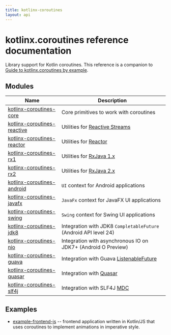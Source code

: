 ```yaml
---
title: kotlinx-coroutines
layout: api
---
```


# kotlinx.coroutines reference documentation

Library support for Kotlin coroutines. This reference is a companion to 
[Guide to kotlinx.coroutines by example](https://github.com/Kotlin/kotlinx.coroutines/blob/master/coroutines-guide.md).

## Modules

| Name                                                       | Description                                      |
| ---------------------------------------------------------- | ------------------------------------------------ |
| [kotlinx-coroutines-core](kotlinx-coroutines-core)         | Core primitives to work with coroutines          |
| [kotlinx-coroutines-reactive](kotlinx-coroutines-reactive) | Utilities for [Reactive Streams](http://www.reactive-streams.org) |
| [kotlinx-coroutines-reactor](kotlinx-coroutines-reactor)   | Utilities for [Reactor](https://projectreactor.io) |
| [kotlinx-coroutines-rx1](kotlinx-coroutines-rx1)           | Utilities for [RxJava 1.x](https://github.com/ReactiveX/RxJava/tree/1.x) |
| [kotlinx-coroutines-rx2](kotlinx-coroutines-rx2)           | Utilities for [RxJava 2.x](https://github.com/ReactiveX/RxJava) |
| [kotlinx-coroutines-android](kotlinx-coroutines-android)   | `UI` context for Android applications |
| [kotlinx-coroutines-javafx](kotlinx-coroutines-javafx)     | `JavaFx` context for JavaFX UI applications |
| [kotlinx-coroutines-swing](kotlinx-coroutines-swing)       | `Swing` context for Swing UI applications |
| [kotlinx-coroutines-jdk8](kotlinx-coroutines-jdk8)         | Integration with JDK8 `CompletableFuture` (Android API level 24) |
| [kotlinx-coroutines-nio](kotlinx-coroutines-nio)           | Integration with asynchronous IO on JDK7+ (Android O Preview) |
| [kotlinx-coroutines-guava](kotlinx-coroutines-guava)       | Integration with Guava [ListenableFuture](https://github.com/google/guava/wiki/ListenableFutureExplained) |
| [kotlinx-coroutines-quasar](kotlinx-coroutines-quasar)     | Integration with [Quasar](http://docs.paralleluniverse.co/quasar/) |
| [kotlinx-coroutines-slf4j](kotlinx-coroutines-slf4j)       | Integration with SLF4J [MDC](https://logback.qos.ch/manual/mdc.html) |

## Examples

* [example-frontend-js](example-frontend-js/index.html) -- frontend application written in Kotlin/JS
that uses coroutines to implement animations in imperative style.
